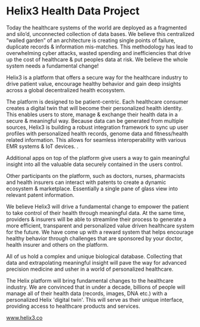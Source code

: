 # Helix3 Health Data Project


Today the healthcare systems of the world are deployed as a fragmented and silo’d, unconnected collection of data bases. We believe this centralized “walled garden” of an architecture is creating single points of failure, duplicate records & information mis-matches. This methodology has lead to overwhelming cyber attacks, wasted spending and inefficiencies that drive up the cost of healthcare & put peoples data at risk. We believe the whole system needs a fundamental change! 

Helix3 is a platform that offers a secure way for the healthcare industry to drive patient value, encourage healthy behavior and gain deep insights across a global decentralized health ecosystem. 

The platform is designed to be patient-centric. Each healthcare consumer creates a digital twin that will become their personalized health identity.  This enables users to store, manage & exchange their health data in a secure & meaningful way. Because data can be generated from multiple sources, Helix3 is building a robust integration framework to sync up user profiles with personalized health records, genome data and fitness/health related information. This allows for seamless interoperability with various EMR systems & IoT devices. . 

Additional apps on top of the platform give users a way to gain meaningful insight into all the valuable data securely contained in the users control. 

Other participants on the platform, such as doctors, nurses, pharmacists and health insurers can interact with patents to create a dynamic ecosystem & marketplace.  Essentially a single pane of glass view into relevant patent information. 

We believe Helix3 will drive a fundamental change to empower the patient to take control of their health through meaningful data. At the same time, providers & insurers will be able to streamline their process to generate a more efficient, transparent and personalized value driven healthcare system for the future. We have come up with a reward system that helps encourage healthy behavior through challenges that are sponsored by your doctor, health insurer and others on the platform.

All of us hold a complex and unique biological database. Collecting that data and extrapolating meaningful insight will pave the way for advanced precision medicine and usher in a world of personalized healthcare. 

The Helix platform will bring fundamental changes to the healthcare industry. We are convinced that in under a decade, billions of people will manage all of their health data (records, images, DNA etc.) with a personalized Helix 'digital twin'. This will serve as their unique interface, providing access to healthcare products and services. 


www.helix3.co

